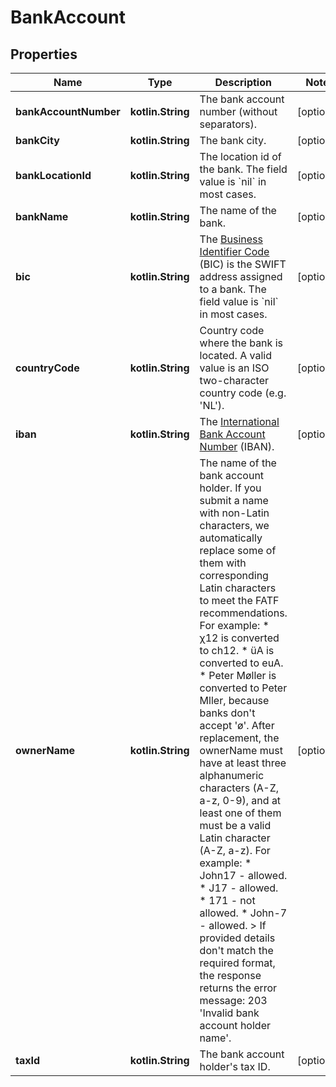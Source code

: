 
# BankAccount

## Properties
Name | Type | Description | Notes
------------ | ------------- | ------------- | -------------
**bankAccountNumber** | **kotlin.String** | The bank account number (without separators). |  [optional]
**bankCity** | **kotlin.String** | The bank city. |  [optional]
**bankLocationId** | **kotlin.String** | The location id of the bank. The field value is &#x60;nil&#x60; in most cases. |  [optional]
**bankName** | **kotlin.String** | The name of the bank. |  [optional]
**bic** | **kotlin.String** | The [Business Identifier Code](https://en.wikipedia.org/wiki/ISO_9362) (BIC) is the SWIFT address assigned to a bank. The field value is &#x60;nil&#x60; in most cases. |  [optional]
**countryCode** | **kotlin.String** | Country code where the bank is located.  A valid value is an ISO two-character country code (e.g. &#39;NL&#39;). |  [optional]
**iban** | **kotlin.String** | The [International Bank Account Number](https://en.wikipedia.org/wiki/International_Bank_Account_Number) (IBAN). |  [optional]
**ownerName** | **kotlin.String** | The name of the bank account holder. If you submit a name with non-Latin characters, we automatically replace some of them with corresponding Latin characters to meet the FATF recommendations. For example: * χ12 is converted to ch12. * üA is converted to euA. * Peter Møller is converted to Peter Mller, because banks don&#39;t accept &#39;ø&#39;. After replacement, the ownerName must have at least three alphanumeric characters (A-Z, a-z, 0-9), and at least one of them must be a valid Latin character (A-Z, a-z). For example: * John17 - allowed. * J17 - allowed. * 171 - not allowed. * John-7 - allowed. &gt; If provided details don&#39;t match the required format, the response returns the error message: 203 &#39;Invalid bank account holder name&#39;. |  [optional]
**taxId** | **kotlin.String** | The bank account holder&#39;s tax ID. |  [optional]




